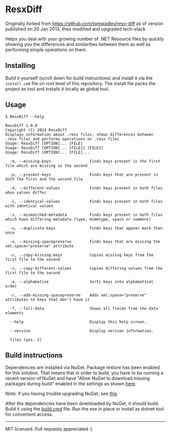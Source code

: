 # ResxDiff

Originally forked from https://github.com/tomwadley/resx-diff as of version published on 20 Jan 2013, then modified and upgraded tech-stack.

Helps you deal with your growing number of .NET Resource files by quickly showing you the differences and similarities between them as well as performing simple operations on them.

## Installing

Build it yourself (scroll down for build instructions) and install it via the `install.cmd` file on root level of this repository.
The install file packs the project as tool and installs it locally as global tool.

## Usage

`$ ResxDiff --help`

```
ResxDiff 1.0.0
Copyright (C) 2024 ResxDiff
Displays information about .resx files, shows differences between .resx files and performs operations on .resx files
Usage: ResxDiff [OPTION]... [FILE]
Usage: ResxDiff [OPTION]... [FILE1] [FILE2]
Usage: ResxDiff [OPTION]... [FILE]...

  -m, --missing-keys                 Finds keys present in the first file which are missing in the second

  -p, --present-keys                 Finds keys that are present in both the first and the second file

  -d, --different-values             Finds keys present in both files whos values differ

  -i, --identical-values             Finds keys present in both files with identical values

  -s, --mismatched-metadata          Finds keys present in both files which have differing metadata (type, mimetype, space or comment)

  -u, --duplicate-keys               Finds keys that appear more than once

  -e, --missing-spacepreserve        Finds keys that are missing the xml:space="preserve" attribute

  -c, --copy-missing-keys            Copies missing keys from the first file to the second

  -v, --copy-different-values        Copies differing values from the first file to the second

  -a, --alphabetise                  Sorts keys into alphabetical order

  -r, --add-missing-spacepreserve    Adds xml:space="preserve" attributes to keys that don't have it

  -f, --full-data                    Shows all fields from the data elements

  --help                             Display this help screen.

  --version                          Display version information.

  files (pos. 2)
```

## Build instructions

Dependencies are installed via NuGet. Package restore has been enabled for this solution. That means that in order to build, you have to be running a recent version of NuGet and have "Allow NuGet to download missing packages during build" enabled in the settings as shown [here](http://docs.nuget.org/docs/workflows/using-nuget-without-committing-packages).

Note: if you having trouble upgrading NuGet, see [this](http://docs.nuget.org/docs/reference/known-issues#Upgrading_to_latest_NuGet_from_an_older_version_causes_a_signature_verification_error.)

After the dependencies have been downloaded by NuGet, it should build. Build it using the [build.cmd](build.cmd) file.
Run the exe in place or install as dotnet tool for convenient access.

---

MIT licensed. Pull requests appreciated :)
